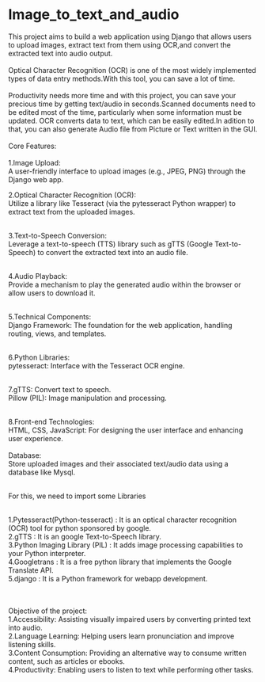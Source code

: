 # Image_to_text_and_audio
This project aims to build a web application using Django that allows users to upload images, extract text from them using OCR,and convert the extracted text into audio output.
<br><br>
           Optical Character Recognition (OCR) is one of the most widely implemented types of data entry methods.With this tool, you can save a lot of time.
           <br><br>
Productivity needs more time and with this project, you can save your precious time by getting text/audio in seconds.Scanned documents need to be edited most of the time, particularly when some information must be updated. OCR converts data to text, which can be easily edited.In adition to that, you can also generate Audio file from Picture or Text written in the GUI.
<br><br>
Core Features:
<br><br>
1.Image Upload:<br>
   A user-friendly interface to upload images (e.g., JPEG, PNG) through the Django web app.<br>

2.Optical Character Recognition (OCR):<br>
     Utilize a library like Tesseract (via the pytesseract Python wrapper) to extract text from the uploaded images.<br><br>

3.Text-to-Speech Conversion:<br>
      Leverage a text-to-speech (TTS) library such as gTTS (Google Text-to-Speech) to convert the extracted text into an audio file.<br><br>

4.Audio Playback:<br>
   Provide a mechanism to play the generated audio within the browser or allow users to download it.<br><br>

5.Technical Components:<br>
          Django Framework: The foundation for the web application, handling routing, views, and templates.<br><br>

6.Python Libraries:<br>
     pytesseract: Interface with the Tesseract OCR engine.<br><br>

7.gTTS: Convert text to speech.<br>
       Pillow (PIL): Image manipulation and processing.<br><br>

8.Front-end Technologies:<br>
       HTML, CSS, JavaScript: For designing the user interface and enhancing user experience.<br><br>
Database:<br>
      Store uploaded images and their associated text/audio data using a database like Mysql.<br><br>



For this, we need to import some Libraries<br><br>

1.Pytesseract(Python-tesseract) : It is an optical character recognition (OCR) tool for python sponsored by google.<br>
2.gTTS : It is an google Text-to-Speech library.<br>
3.Python Imaging Library (PIL) : It adds image processing capabilities to your Python interpreter.<br>
4.Googletrans : It is a free python library that implements the Google Translate API.<br>
5.django : It is a Python framework for webapp development.<br><br><br>



Objective of the project:<br>
1.Accessibility: Assisting visually impaired users by converting printed text into audio.<br>
2.Language Learning: Helping users learn pronunciation and improve listening skills.<br>
3.Content Consumption: Providing an alternative way to consume written content, such as articles or ebooks.<br>
4.Productivity: Enabling users to listen to text while performing other tasks.<br>

